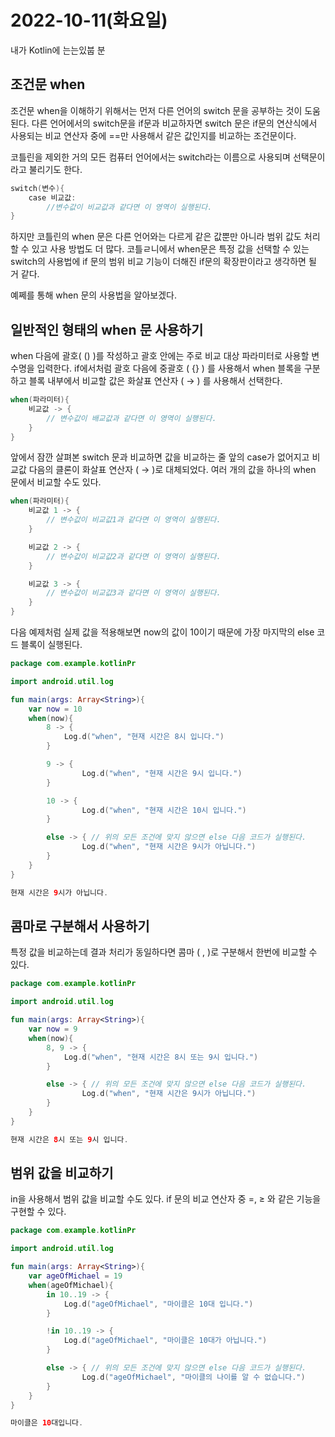# 2022-10-11(화요일)

내가 Kotlin에 는는있붑  분

## 조건문 when

조건문 when을 이해하기 위해서는 먼저 다른 언어의 switch 문을 공부하는 것이 도움된다.
다른 언어에서의 switch문을 if문과 비교하자면 switch 문은 if문의 연산식에서 사용되는 비교 연산자 중에 ==만 사용해서 같은 값인지를 비교하는 조건문이다.

코틀린을 제외한 거의 모든 컴퓨터 언어에서는 switch라는 이름으로 사용되며 선택문이라고 불리기도 한다.

```kotlin
switch(변수){
	case 비교값:
		//변수값이 비교값과 같다면 이 영역이 실행된다.
}
```

하지만 코틀린의 when 문은 다른 언어와는 다르게 같은 값뿐만 아니라 범위 값도 처리할 수 있고 사용 방법도 더 많다. 코틀ㄹ니에서 when문은 특정 값을 선택할 수 있는 switch의 사용법에 if 문의 범위 비교 기능이 더해진 if문의 확장판이라고 생각하면 될 거 같다.

예쩨를 통해 when 문의 사용법을 알아보겠다.

## 일반적인 형태의 when 문 사용하기

when 다음에 괄호( () )를 작성하고 괄호 안에는 주로 비교 대상 파라미터로 사용할 변수명을 입력한다.
if에서처럼 괄호 다음에 중괄호 ( {} ) 를 사용해서 when 블록을 구분하고 블록 내부에서 비교할 값은 화살표 연산자 ( → ) 를 사용해서 선택한다.

```kotlin
when(파라미터){
	비교값 -> {
		// 변수값이 배교값과 같다면 이 영역이 실행된다.
	}
}
```

앞에서 잠깐 살펴본 switch 문과 비교하면 값을 비교하는 줄 앞의 case가 없어지고 비교값 다음의 클론이 화살표 연산자 ( → )로 대체되었다. 여러 개의 값을 하나의 when 문에서 비교할 수도 있다.

```kotlin
when(파라미터){
	비교값 1 -> {
		// 변수값이 비교값1과 같다면 이 영역이 실행된다.
	}

	비교값 2 -> {
		// 변수값이 비교값2과 같다면 이 영역이 실행된다.
	}

	비교값 3 -> {
		// 변수값이 비교값3과 같다면 이 영역이 실행된다.
	}
}
```

다음 예제처럼 실제 값을 적용해보면 now의 값이 10이기 때문에 가장 마지막의 else 코드 블록이 실행된다.

```kotlin
package com.example.kotlinPr

import android.util.log

fun main(args: Array<String>){
	var now = 10
	when(now){
		8 -> {
			Log.d("when", "현재 시간은 8시 입니다.")
		}

		9 -> {
				Log.d("when", "현재 시간은 9시 입니다.")
		}

		10 -> {
				Log.d("when", "현재 시간은 10시 입니다.")
		}

		else -> { // 위의 모든 조건에 맞지 않으면 else 다음 코드가 실행된다.
				Log.d("when", "현재 시간은 9시가 아닙니다.")
		}
	}
}
```

```kotlin
현재 시간은 9시가 아닙니다.
```

## 콤마로 구분해서 사용하기

특정 값을 비교하는데 결과 처리가 동일하다면 콤마 ( , )로 구분해서 한번에 비교할 수 있다.

```kotlin
package com.example.kotlinPr

import android.util.log

fun main(args: Array<String>){
	var now = 9
	when(now){
		8, 9 -> {
			Log.d("when", "현재 시간은 8시 또는 9시 입니다.")
		}

		else -> { // 위의 모든 조건에 맞지 않으면 else 다음 코드가 실행된다.
				Log.d("when", "현재 시간은 9시가 아닙니다.")
		}
	}
}
```

```kotlin
현재 시간은 8시 또는 9시 입니다.
```

## 범위 값을 비교하기

in을 사용해서 범위 값을 비교할 수도 있다. if 문의 비교 연산자 중 =, ≥ 와 같은 기능을 구현할 수 있다.

```kotlin
package com.example.kotlinPr

import android.util.log

fun main(args: Array<String>){
	var ageOfMichael = 19
	when(ageOfMichael){
		in 10..19 -> {
			Log.d("ageOfMichael", "마이클은 10대 입니다.")
		}

		!in 10..19 -> {
			Log.d("ageOfMichael", "마이클은 10대가 아닙니다.")
		}

		else -> { // 위의 모든 조건에 맞지 않으면 else 다음 코드가 실행된다.
				Log.d("ageOfMichael", "마이클의 나이를 알 수 없습니다.")
		}
	}
}
```

```kotlin
마이클은 10대입니다.
```